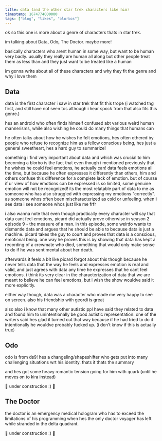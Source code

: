 ```yaml
---
title: data (and the other star trek characters like him) 
timestamp: 1674774000000
tags: ["blog", "likes", "blorbos"]
---
```


ok so this one is more about a genre of characters thats in star trek.

im talking about Data, Odo, The Doctor. maybe more!

basically characters who arent human in some way, but want to be human very badly. usually they really are human all along but other people treat them as less than and they just want to be treated like a human

im gonna write about all of these characters and why they fit the genre and why i love them

## Data

data is the first character i saw in star trek that fit this trope (i watched tng first, and still have not seen tos although i hear spock from that also fits this genre.)

hes an android who often finds himself confused abt various weird human mannerisms, while also wishing he could do many things that humans can

he often talks about how he wishes he felt emotions, hes often othered by people who refuse to recognize him as a fellow conscious being, hes just a general sweetheart, hes a hard guy to summarize!

something i find very important about data and which was crucial to him becoming a blorbo is the fact that even though i mentioned previously that he wishes he could feel emotions, he actually can! data feels emotions all the time, but because he often expresses it differently than others, him and others confuse this difference for a complete lack of emotion. but of course if ur view of how emotions can be expressed is so limited, some genuine emotion will not be recognized! its the most relatable part of data to me as someone who has also struggled with expressing my emotions "correctly". as someone whos often been mischaracterized as cold or unfeeling. when i see data i see someone whos just like me frfr

i also wanna note that even though practically every character will say that data cant feel emotions, picard did actually prove otherwise in season 2 episode 9 - the measure of a man. in this episode, some weirdo wants to dismantle data and argues that he should be able to because data is just a machine. picard takes the guy to court and proves that data is a conscious, emotional being. one way he proves this is by showing that data has kept a recording of a crewmate who died, something that would only make sense to do if he was sentimental about her death.

afterwards it feels a bit like picard forgot about this though because he never tells data that the way he feels and expresses emotion is real and valid, and just agrees with data any time he expresses that he cant feel emotions. i think its very clear in the characterization of data that we are meant to believe he can feel emotions, but i wish the show wouldve said it more explicitly.

either way though, data was a character who made me very happy to see on screen. also his friendship with geordi is great

also also i know that many other autistic ppl have said they related to data and found him to unintentionally be good autistic representation. one of the writers said hes glad it turned out that way because if he had tried to do it intentionally he wouldve probably fucked up. (i don't know if this is actually true)

## Odo

odo is from ds9! hes a changeling/shapeshifter who gets put into many challenging situations wrt his identity. thats it thats the summary

and hes got some heavy romantic tension going for him with quark (until he moves on to kira instead)

🚧 under construction :) 🚧

## The Doctor

the doctor is an emergency medical hologram who has to exceed the limitations of his programming when hes the only doctor voyager has left while stranded in the delta quadrant.

🚧 under construction :) 🚧


